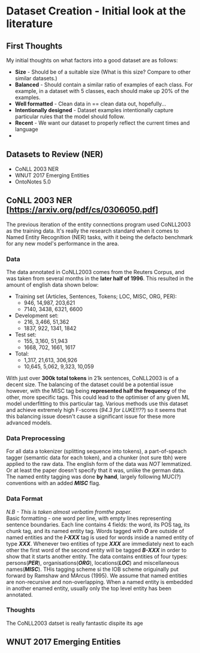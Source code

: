 # Dataset Creation - Initial look at the literature
## First Thoughts
My initial thoughts on what factors into a good dataset are as follows:
- **Size** - Should be of a suitable size (What is this size? Compare to other similar datasets.)
- **Balanced** - Should contain a similar ratio of examples of each class. For example, in a dataset with 5 classes, each should make up 20% of the examples.
- **Well formatted** - Clean data in == clean data out, hopefully...
- **Intentionally designed** - Dataset examples intentionally capture particular rules that the model should follow.
- **Recent** - We want our dataset to properly reflect the current times and language
- 

## Datasets to Review (NER)
- CoNLL 2003 NER 
- WNUT 2017 Emerging Entities
- OntoNotes 5.0

## CoNLL 2003 NER [https://arxiv.org/pdf/cs/0306050.pdf]
The previous iteration of the entity connections program used CoNLL2003 as the training data. It's really the research standard when it comes to Named Entity Recognition (NER) tasks, with it being the defacto benchmark for any new model's performance in the area.  

### Data
The data annotated in CoNLL2003 comes from the Reuters Corpus, and was taken from several months in the **later half of 1996**. This resulted in the amount of english data shown below:
- Training set (Articles, Sentences, Tokens; LOC, MISC, ORG, PER):
    - 946, 14,987, 203,621
    - 7140, 3438, 6321, 6600
- Development set:
    - 216, 3,466, 51,362
    - 1837, 922, 1341, 1842
- Test set:
    - 155, 3,160, 51,943
    - 1668, 702, 1661, 1617
- Total:
    - 1,317, 21,613, 306,926
    - 10,645, 5,062, 9,323, 10,059

With just over **300k total tokens** in 21k sentences, CoNLL2003 is of a decent size. The balancing of the dataset could be a potential issue however, with the MISC tag being **represented half the frequency** of the other, more specific tags. This could lead to the optimiser of any given ML model underfitting to this particular tag. Various methods use this dataset and achieve extremely high F-scores (*94.3 for LUKE!!??*) so it seems that this balancing issue doesn't cause a significant issue for these more advanced models.

### Data Preprocessing
For all data a tokenizer (splitting sequence into tokens), a part-of-speach tagger (semantic data for each token), and a chunker (not sure tbh) were applied to the raw data. The english form of the data was *NOT* lemmatized. Or at least the paper doesn't specify that it was, unlike the german data. The named entity tagging was done **by hand**, largely following MUC(?) conventions with an added ***MISC*** flag.

### Data Format
*N.B - This is taken almost verbatim fromthe paper.*  
Basic formatting - one word per line, with empty lines representing sentence boundaries. Each line contains 4 fields: the word, its POS tag, its chunk tag, and its named entity tag. Words tagged with ***O*** are outside of named entities and the ***I-XXX*** tag is used for words inside a named entity of type ***XXX***. Whenever two entities of type ***XXX*** are immediately next to each other the first word of the second entity will be tagged ***B-XXX*** in order to show that it starts another entity. The data contains entities of four types: persons(***PER***), organisations(***ORG***), locations(***LOC***) and miscellaneous names(***MISC***). THis tagging scheme si the IOB scheme origuinally put forward by Ramshaw and MArcus (1995). We assume that named entities are non-recursive and non-overlapping. When a named entity is embedded in another enamed entity, usually only the top level entity has been annotated.

### Thoughts
The CoNLL2003 datset is really fantastic dispite its age



## WNUT 2017 Emerging Entities